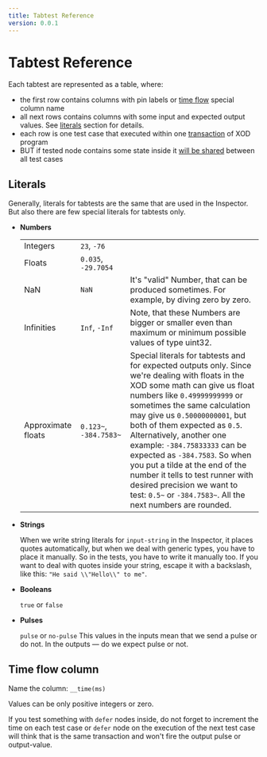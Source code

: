 ```yaml
---
title: Tabtest Reference
version: 0.0.1
---
```


# Tabtest Reference

Each tabtest are represented as a table, where:

- the first row contains columns with pin labels or [time flow](#time-flow) special column name
- all next rows contains columns with some input and expected output values. See [literals](#literals) section for details.
- each row is one test case that executed within one [transaction](/docs/guide/execution-model/) of XOD program
- BUT if tested node contains some state inside it [will be shared](/docs/guide/testing-patches/#impureness) between all test cases


<a name="literals"></a>
## Literals

Generally, literals for tabtests are the same that are used in the Inspector. But also there are few special literals for tabtests only.

- **Numbers**
  <table class="ui table compact">
    <tbody class="top aligned">
      <tr>
        <td>Integers</td>
        <td><code>23</code>, <code>-76</code></td>
        <td></td>
      </tr>
      <tr>
        <td>Floats</td>
        <td><code>0.035</code>, <code>-29.7054</code></td>
        <td></td>
      </tr>
      <tr>
        <td>NaN</td>
        <td><code>NaN</code></td>
        <td>It's "valid" Number, that can be produced sometimes. For example, by diving zero by zero.</td>
      </tr>
      <tr>
        <td>Infinities</td>
        <td><code>Inf</code>, <code>-Inf</code></td>
        <td>Note, that these Numbers are bigger or smaller even than maximum or minimum possible values of type uint32.</td>
      </tr>
      <tr>
        <td>Approximate floats</td>
        <td><code>0.123~</code>, <code>-384.7583~</code></td>
        <td>Special literals for tabtests and for expected outputs only. Since we're dealing with floats in the XOD some math can give us float numbers like <code>0.49999999999</code> or sometimes the same calculation may give us <code>0.50000000001</code>, but both of them expected as <code>0.5</code>. Alternatively, another one example: <code>-384.75833333</code> can be expected as <code>-384.7583</code>. So when you put a tilde at the end of the number it tells to test runner with desired precision we want to test: <code>0.5~</code> or <code>-384.7583~</code>. All the next numbers are rounded.</td>
      </tr>
    </tbody>
  </table>

- **Strings**

  When we write string literals for `input-string` in the Inspector, it places quotes automatically, but when we deal with generic types, you have to place it manually. So in the tests, you have to write it manually too. If you want to deal with quotes inside your string, escape it with a backslash, like this: `"He said \\"Hello\\" to me"`.

- **Booleans**

  `true` or `false`

- **Pulses**

  `pulse` or `no-pulse`
  This values in the inputs mean that we send a pulse or do not.
  In the outputs — do we expect pulse or not.


<a name="time-flow"></a>
## Time flow column

Name the column: `__time(ms)`

Values can be only positive integers or zero.

If you test something with `defer` nodes inside, do not forget to increment the time on each test case or `defer` node on the execution of the next test case will think that is the same transaction and won't fire the output pulse or output-value.
